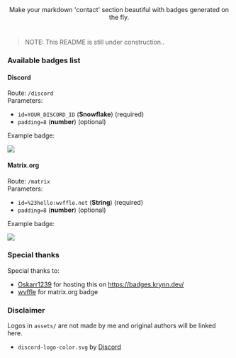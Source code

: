 <div align="center">
Make your markdown 'contact' section beautiful with badges generated on the fly.
</div>

#
> NOTE: This README is still under construction..
### Available badges list

#### Discord
Route: `/discord`  
Parameters:
 - `id=YOUR_DISCORD_ID` (**Snowflake**) (required)
 - `padding=8` (**number**) (optional)

Example badge:

<img src="https://badges.krynn.dev/discord?id=683285092336271364&padding=8">

#### Matrix.org
Route: `/matrix`  
Parameters:
 - `id=%23hello:wvffle.net` (**String**) (required)
 - `padding=8` (**number**) (optional)

Example badge:

<img src="https://badges.krynn.dev/matrix?id=%23hello:wvffle.net&padding=8">

### Special thanks

Special thanks to:
- [Oskarr1239](https://github.com/Oskarr1239) for hosting this on https://badges.krynn.dev/
- [wvffle](https://github.com/wvffle) for matrix.org badge

### Disclaimer
Logos in `assets/` are not made by me and original authors will be linked here.
- `discord-logo-color.svg` by [Discord](https://discord.com/branding)
